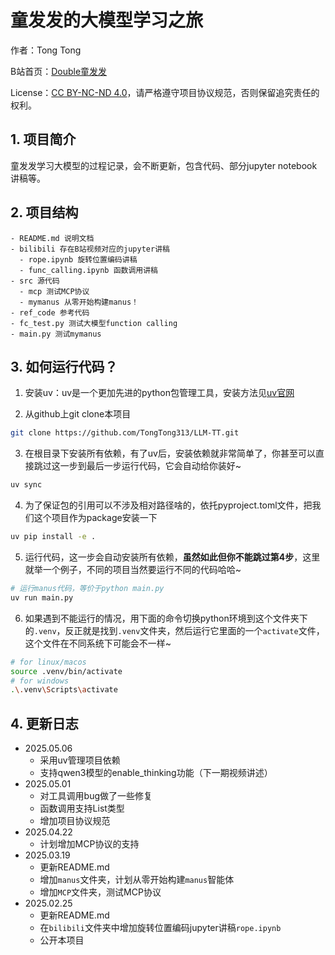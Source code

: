 # 童发发的大模型学习之旅

作者：Tong Tong

B站首页：[Double童发发](https://space.bilibili.com/323109608)

License：[CC BY-NC-ND 4.0](https://creativecommons.org/licenses/by-nc-nd/4.0/)，请严格遵守项目协议规范，否则保留追究责任的权利。

## 1. 项目简介
童发发学习大模型的过程记录，会不断更新，包含代码、部分jupyter notebook讲稿等。

## 2. 项目结构
```
- README.md 说明文档
- bilibili 存在B站视频对应的jupyter讲稿
  - rope.ipynb 旋转位置编码讲稿
  - func_calling.ipynb 函数调用讲稿
- src 源代码
  - mcp 测试MCP协议
  - mymanus 从零开始构建manus！
- ref_code 参考代码
- fc_test.py 测试大模型function calling
- main.py 测试mymanus
```

## 3. 如何运行代码？

1. 安装uv：uv是一个更加先进的python包管理工具，安装方法见[uv官网](https://docs.astral.sh/uv/getting-started/installation/)

2. 从github上git clone本项目

```bash
git clone https://github.com/TongTong313/LLM-TT.git
```

3. 在根目录下安装所有依赖，有了uv后，安装依赖就非常简单了，你甚至可以直接跳过这一步到最后一步运行代码，它会自动给你装好~

```bash
uv sync
```

4. 为了保证包的引用可以不涉及相对路径啥的，依托pyproject.toml文件，把我们这个项目作为package安装一下

```bash
uv pip install -e .
```

5. 运行代码，这一步会自动安装所有依赖，**虽然如此但你不能跳过第4步**，这里就举一个例子，不同的项目当然要运行不同的代码哈哈~

```bash
# 运行manus代码，等价于python main.py
uv run main.py  
```

6. 如果遇到不能运行的情况，用下面的命令切换python环境到这个文件夹下的`.venv`，反正就是找到`.venv`文件夹，然后运行它里面的一个`activate`文件，这个文件在不同系统下可能会不一样~

```bash
# for linux/macos
source .venv/bin/activate 
# for windows
.\.venv\Scripts\activate 
```

## 4. 更新日志
- 2025.05.06
  - 采用uv管理项目依赖
  - 支持qwen3模型的enable_thinking功能（下一期视频讲述）
- 2025.05.01
  - 对工具调用bug做了一些修复
  - 函数调用支持List类型
  - 增加项目协议规范
- 2025.04.22
  - 计划增加MCP协议的支持
- 2025.03.19
  - 更新README.md
  - 增加`manus`文件夹，计划从零开始构建`manus`智能体
  - 增加`MCP`文件夹，测试MCP协议
- 2025.02.25
  - 更新README.md
  - 在`bilibili`文件夹中增加旋转位置编码jupyter讲稿`rope.ipynb`
  - 公开本项目
